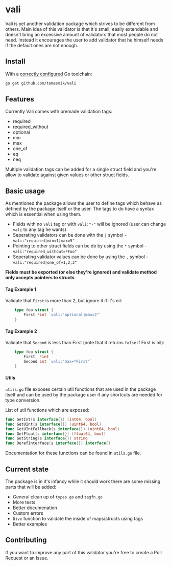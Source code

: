# vali

Vali is yet another validation package which strives to be different from others.
Main idea of this validator is that it's small, easily extendable and doesn't bring
an excessive amount of validators that most people do not need. Instead it
encourages the user to add validator that he himself needs if the default ones are not enough.

## Install

With a [correctly configured](https://golang.org/doc/install#testing) Go toolchain:

```sh
go get github.com/tomasmik/vali
```

## Features

Currently Vali comes with premade validation tags:
* required
* required_without
* optional
* min
* max
* one_of
* eq
* neq

Multiple validation tags can be added for a single struct field
and you're allow to validate against given values or other struct fields.

## Basic usage

As mentioned the package allows the user to define tags which
behave as defined by the package itself or the user.
The tags to do have a syntax which is essential when using them.

* Fields with no `vali` tag or with `vali:"-"` will be ignored (user can change `vali` to any tag he wants)
* Seperating validators can be done with the `|` symbol - `vali:"required|min=1|max=5"`
* Pointing to other struct fields can be do by using the `*` symbol - `vali:"required_without=*Foo"`
* Seperating validator values can be done by using the `,` symbol - `vali:"required|one_of=1,2,3"`

**Fields must be exported (or else they're ignored) and validate method only accepts pointers to structs**

#### Tag Example 1

Validate that `First` is more than 2, but ignore it if it's nil:

```go
	type foo struct {
		First *int `vali:"optional|max=2"`
	}
```

#### Tag Example 2

Validate that `Second` is less than First (note that it returns `false` if First is nil):

```go
	type foo struct {
		First  *int
		Second int `vali:"max=*First"`
	}
```

#### Utils 

`utils.go` file exposes certain util functions that are used in the package itself
and can be used by the package user if any shortcuts are needed for type conversion.

List of util functions which are exposed:

```go
func GetInt(s interface{}) (int64, bool)
func GetUInt(s interface{}) (uint64, bool) 
func GetUIntFallback(s interface{}) (uint64, bool)
func GetFloat(s interface{}) (float64, bool)
func GetString(s interface{}) string 
func DerefInterface(s interface{}) interface{} 
```

Documentation for these functions can be found in `utils.go` file.

## Current state

The package is in it's infancy while it should work
there are some missing parts that will be added:

* General clean up of `types.go` and `tagfn.go`
* More tests
* Better documenation
* Custom errors
* `Dive` function to validate the inside of maps/structs using tags
* Better examples

## Contributing
If you want to improve any part of this validator you're free to create a Pull Request or an Issue.
